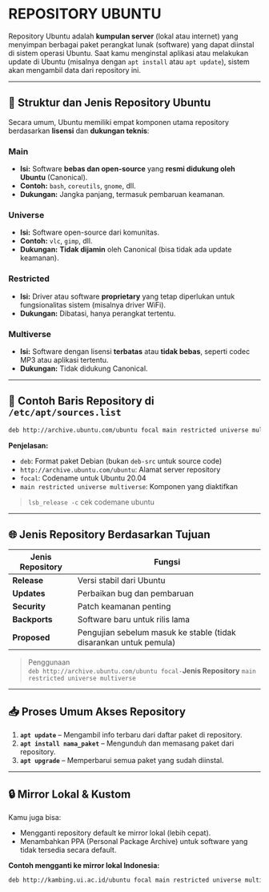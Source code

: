 # REPOSITORY UBUNTU

Repository Ubuntu adalah **kumpulan server** (lokal atau internet) yang menyimpan berbagai paket perangkat lunak (software) yang dapat diinstal di sistem operasi Ubuntu. Saat kamu menginstal aplikasi atau melakukan update di Ubuntu (misalnya dengan `apt install` atau `apt update`), sistem akan mengambil data dari repository ini.

---

## 🔧 Struktur dan Jenis Repository Ubuntu

Secara umum, Ubuntu memiliki empat komponen utama repository berdasarkan **lisensi** dan **dukungan teknis**:

### Main
- **Isi:** Software **bebas dan open-source** yang **resmi didukung oleh Ubuntu** (Canonical).
- **Contoh:** `bash`, `coreutils`, `gnome`, dll.
- **Dukungan:** Jangka panjang, termasuk pembaruan keamanan.

### Universe
- **Isi:** Software open-source dari komunitas.
- **Contoh:** `vlc`, `gimp`, dll.
- **Dukungan:** **Tidak dijamin** oleh Canonical (bisa tidak ada update keamanan).

### Restricted
- **Isi:** Driver atau software **proprietary** yang tetap diperlukan untuk fungsionalitas sistem (misalnya driver WiFi).
- **Dukungan:** Dibatasi, hanya perangkat tertentu.

### Multiverse
- **Isi:** Software dengan lisensi **terbatas** atau **tidak bebas**, seperti codec MP3 atau aplikasi tertentu.
- **Dukungan:** Tidak didukung Canonical.

---

## 📁 Contoh Baris Repository di `/etc/apt/sources.list`

```bash
deb http://archive.ubuntu.com/ubuntu focal main restricted universe multiverse
```

**Penjelasan:**
- `deb`: Format paket Debian (bukan `deb-src` untuk source code)
- `http://archive.ubuntu.com/ubuntu`: Alamat server repository
- `focal`: Codename untuk Ubuntu 20.04
- `main restricted universe multiverse`: Komponen yang diaktifkan

> `lsb_release -c` cek codemane ubuntu

---

## 🌐 Jenis Repository Berdasarkan Tujuan

| Jenis Repository | Fungsi |
|------------------|--------|
| **Release**      | Versi stabil dari Ubuntu |
| **Updates**      | Perbaikan bug dan pembaruan |
| **Security**     | Patch keamanan penting |
| **Backports**    | Software baru untuk rilis lama |
| **Proposed**     | Pengujian sebelum masuk ke stable (tidak disarankan untuk pemula) |

> Penggunaan <br>`deb http://archive.ubuntu.com/ubuntu focal-`**Jenis Repository** `main restricted universe multiverse`

---

## 📥 Proses Umum Akses Repository

1. **`apt update`** – Mengambil info terbaru dari daftar paket di repository.
2. **`apt install nama_paket`** – Mengunduh dan memasang paket dari repository.
3. **`apt upgrade`** – Memperbarui semua paket yang sudah diinstal.

---

## 🔒 Mirror Lokal & Kustom

Kamu juga bisa:
- Mengganti repository default ke mirror lokal (lebih cepat).
- Menambahkan PPA (Personal Package Archive) untuk software yang tidak tersedia secara default.

**Contoh mengganti ke mirror lokal Indonesia:**
```bash
deb http://kambing.ui.ac.id/ubuntu focal main restricted universe multiverse
```
